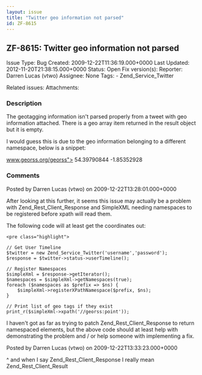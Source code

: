 ```yaml
---
layout: issue
title: "Twitter geo information not parsed"
id: ZF-8615
---
```


ZF-8615: Twitter geo information not parsed
-------------------------------------------

 Issue Type: Bug Created: 2009-12-22T11:36:19.000+0000 Last Updated: 2012-11-20T21:38:15.000+0000 Status: Open Fix version(s): 
 Reporter:  Darren Lucas (vtwo)  Assignee:  None  Tags: - Zend\_Service\_Twitter
 
 Related issues: 
 Attachments: 
### Description

The geotagging information isn't parsed properly from a tweet with geo information attached. There is a geo array item returned in the result object but it is empty.

I would guess this is due to the geo information belonging to a different namespace, below is a snippet:

www.georss.org/georss"> 54.39790844 -1.85352928

 

 

### Comments

Posted by Darren Lucas (vtwo) on 2009-12-22T13:28:01.000+0000

After looking at this further, it seems this issue may actually be a problem with Zend\_Rest\_Client\_Response and SimpleXML needing namespaces to be registered before xpath will read them.

The following code will at least get the coordinates out:

 
    <pre class="highlight">
    
    // Get User Timeline
    $twitter = new Zend_Service_Twitter('username','password');
    $response = $twitter->status->userTimeline();
    
    // Register Namespaces
    $simpleXml = $response->getIterator();
    $namespaces = $simpleXml->getNamespaces(true);
    foreach ($namespaces as $prefix => $ns) {
        $simpleXml->registerXPathNamespace($prefix, $ns);
    }
    
    // Print list of geo tags if they exist
    print_r($simpleXml->xpath('//georss:point'));
    


I haven't got as far as trying to patch Zend\_Rest\_Client\_Response to return namespaced elements, but the above code should at least help with demonstrating the problem and / or help someone with implementing a fix.

 

 

Posted by Darren Lucas (vtwo) on 2009-12-22T13:33:23.000+0000

^ and when I say Zend\_Rest\_Client\_Response I really mean Zend\_Rest\_Client\_Result

 

 